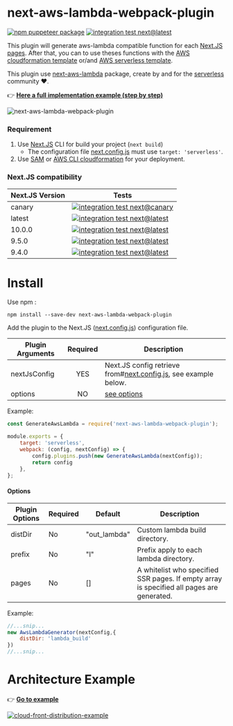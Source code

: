 # next-aws-lambda-webpack-plugin

[![npm puppeteer package](https://img.shields.io/npm/v/next-aws-lambda-webpack-plugin.svg)](https://www.npmjs.com/package/next-aws-lambda-webpack-plugin)
[![integration test next@latest](https://github.com/vincent-herlemont/next-aws-lambda-webpack-plugin/workflows/integration%20test%20next@latest/badge.svg?branch=master)](https://github.com/vincent-herlemont/next-aws-lambda-webpack-plugin/actions)

This plugin will generate aws-lambda compatible function for each [Next.JS pages](https://nextjs.org/docs/basic-features/pages). 
After that, you can to use theses functions with the [AWS cloudformation template](https://aws.amazon.com/cloudformation/resources/templates/) or/and [AWS serverless template](https://docs.aws.amazon.com/serverless-application-model/latest/developerguide/what-is-sam.html).

This plugin use [next-aws-lambda](https://www.npmjs.com/package/next-aws-lambda) package,
 create by and for the [serverless](https://serverless.com/) community :heart:.

:point_right: **[Here a full implementation example (step by step)](https://github.com/vincent-herlemont/next-aws-lambda-webpack-plugin/blob/master/example/readme.md)**

![next-aws-lambda-webpack-plugin](./assets/next-aws-lambda-webpack-plugin.png)
 
### Requirement

1. Use [Next.JS](https://nextjs.org/docs/getting-started) CLI for build your project (`next build`)
    * The configuration file [next.config.js](https://nextjs.org/docs/api-reference/next.config.js/build-target) must use `target: 'serverless'`.
2. Use [SAM](https://docs.aws.amazon.com/serverless-application-model/latest/developerguide/what-is-sam.html) or [AWS CLI cloudformation](https://docs.aws.amazon.com/cli/latest/reference/cloudformation/index.html) for your deployment. 

### Next.JS compatibility
| Next.JS Version | Tests |
| --------------- | ----- |
| canary          | [![integration test next@canary](https://github.com/vincent-herlemont/next-aws-lambda-webpack-plugin/workflows/integration%20test%20next@canary/badge.svg)](https://github.com/vincent-herlemont/next-aws-lambda-webpack-plugin/actions) |
| latest          | [![integration test next@latest](https://github.com/vincent-herlemont/next-aws-lambda-webpack-plugin/workflows/integration%20test%20next@latest/badge.svg?branch=master)](https://github.com/vincent-herlemont/next-aws-lambda-webpack-plugin/actions) |
| 10.0.0          | [![integration test next@latest](https://github.com/vincent-herlemont/next-aws-lambda-webpack-plugin/workflows/integration%20test%20next@10.0.0/badge.svg?branch=master)](https://github.com/vincent-herlemont/next-aws-lambda-webpack-plugin/actions) |
| 9.5.0           | [![integration test next@latest](https://github.com/vincent-herlemont/next-aws-lambda-webpack-plugin/workflows/integration%20test%20next@9.5.0/badge.svg?branch=master)](https://github.com/vincent-herlemont/next-aws-lambda-webpack-plugin/actions) |
| 9.4.0           | [![integration test next@latest](https://github.com/vincent-herlemont/next-aws-lambda-webpack-plugin/workflows/integration%20test%20next@9.4.0/badge.svg?branch=master)](https://github.com/vincent-herlemont/next-aws-lambda-webpack-plugin/actions) |

# Install

Use npm :
```
npm install --save-dev next-aws-lambda-webpack-plugin
```

Add the plugin to the Next.JS ([next.config.js](https://nextjs.org/docs/api-reference/next.config.js/custom-webpack-config)) configuration file.

| Plugin Arguments    |Required       |Description|
| ------------------- |:-------------:|-----------|
| nextJsConfig        | YES           | Next.JS config retrieve from#[next.config.js](https://nextjs.org/docs/api-reference/next.config.js/custom-webpack-config), see example below.  |
| options             | NO            | [see options](#options) |

Example:
```Javascript
const GenerateAwsLambda = require('next-aws-lambda-webpack-plugin');

module.exports = {
    target: 'serverless',
    webpack: (config, nextConfig) => {
        config.plugins.push(new GenerateAwsLambda(nextConfig));
        return config
    },
};
```

#### Options

| Plugin Options | Required | Default      | Description                            |
| -------------- | -------- | ----------   | -------------------------------------  |
| distDir        | No       | "out_lambda" | Custom lambda build directory.         |
| prefix         | No       | "l"          | Prefix apply to each lambda directory. |
| pages          | No       | []           | A whitelist who specified SSR pages. If empty array is specified all pages are generated. |

Example:
```Javascript
//...snip...
new AwsLambdaGenerator(nextConfig,{
    distDir: 'lambda_build'
})
//...snip...
```

# Architecture Example

:point_right: **[Go to example](https://github.com/vincent-herlemont/next-aws-lambda-webpack-plugin/blob/master/example/readme.md)**

[![cloud-front-distribution-example](./assets/cloud-front-distribution-example.png)](https://github.com/vincent-herlemont/next-aws-lambda-webpack-plugin/blob/master/example/readme.md)

